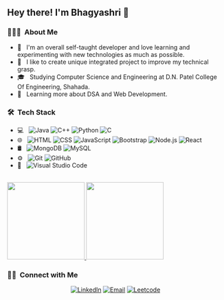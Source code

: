 <!-- ### Hi there 👋 -->

<!-- <img src="https://raw.githubusercontent.com/AVS1508/AVS1508/master/assets/Aditya%20Vikram%20Singh%20Banner.png"> -->

<h2> Hey there! I'm Bhagyashri 👋</h2>

<h3> 👨🏻‍💻 &nbsp;About Me </h3>

- 🤔 &nbsp; I'm an overall self-taught developer and love learning and experimenting with new technologies as much as possible.
- 💫 &nbsp; I like to create unique integrated project to improve my technical grasp.
- 🎓 &nbsp; Studying Computer Science and Engineering at D.N. Patel College Of Engineering, Shahada.
- 🌱 &nbsp; Learning more about DSA and Web Development.
<!-- - 💼 &nbsp;  -->


<h3> 🛠 &nbsp;Tech Stack</h3>

  
<!--   ![R (Statistics)](https://img.shields.io/badge/-R-333333?style=flat&logo=R&logoColor=276DC3) -->

<!--   ![RStudio](https://img.shields.io/badge/-RStudio-333333?style=flat&logo=rstudio) -->
<!--   ![Eclipse](https://img.shields.io/badge/-Eclipse-333333?style=flat&logo=eclipse-ide&logoColor=2C2255) -->
<!--   ![InDesign](https://img.shields.io/badge/-InDesign-333333?style=flat&logo=adobe-indesign) -->


- 💻 &nbsp;
  ![Java](https://img.shields.io/badge/-Java-333333?style=flat&logo=Java&logoColor=007396)
  ![C++](https://img.shields.io/badge/-C++-333333?style=flat&logo=C%2B%2B&logoColor=00599C)
  ![Python](https://img.shields.io/badge/-Python-333333?style=flat&logo=python)
  ![C](https://img.shields.io/badge/-C-333333?style=flat&logo=C%2B%2B&logoColor=00599C)
- 🌐 &nbsp;
  ![HTML](https://img.shields.io/badge/-HTML5-333333?style=flat&logo=HTML5)
  ![CSS](https://img.shields.io/badge/-CSS-333333?style=flat&logo=CSS3&logoColor=1572B6)
  ![JavaScript](https://img.shields.io/badge/-JavaScript-333333?style=flat&logo=javascript)
  ![Bootstrap](https://img.shields.io/badge/-Bootstrap-333333?style=flat&logo=bootstrap&logoColor=563D7C)
  ![Node.js](https://img.shields.io/badge/-Node.js-333333?style=flat&logo=node.js)
  ![React](https://img.shields.io/badge/-React-333333?style=flat&logo=react)
- 🛢 &nbsp;
  ![MongoDB](https://img.shields.io/badge/-MongoDB-333333?style=flat&logo=mongodb)
  ![MySQL](https://img.shields.io/badge/-MySQL-333333?style=flat&logo=mysql)  
- ⚙️ &nbsp;
  ![Git](https://img.shields.io/badge/-Git-333333?style=flat&logo=git)
  ![GitHub](https://img.shields.io/badge/-GitHub-333333?style=flat&logo=github)
- 🔧 &nbsp;
  ![Visual Studio Code](https://img.shields.io/badge/-Visual%20Studio%20Code-333333?style=flat&logo=visual-studio-code&logoColor=007ACC)

 
<br/>

<a href="https://github.com/Bhagyashri2703">
  <img height="180em" src="https://github-readme-stats.vercel.app/api?username=Bhagyashri2703&theme=buefy&show_icons=true" />
  <img height="180em" src="https://github-readme-stats.vercel.app/api/top-langs/?username=Bhagyashri2703&theme=buefy&layout=compact" />
</a>

<br/>

<h3> 🤝🏻 &nbsp;Connect with Me </h3>

<p align="center">
<!--  for portfolio  -->
<!-- <a href="https://bhagyashri2703.github.io/"><img alt="Website" src="https://img.shields.io/badge/Website-https://bhagyashri2703.github.io/-blue?style=flat-square&logo=google-chrome"></a> -->
<a href="https://www.linkedin.com/in/bagul-bhagyashri-kishor-14917b203/"><img alt="LinkedIn" src="https://img.shields.io/badge/LinkedIn-Bhagyashri%20Bagul-blue?style=flat-square&logo=linkedin"></a>
<a href="mailto:bhagyashribagul223@gmail.com"><img alt="Email" src="https://img.shields.io/badge/Email-bhagyashribagul223@gmail.com-blue?style=flat-square&logo=gmail"></a>
<a href="https://leetcode.com/Bhagyashribagul223/"><img alt="Leetcode" src="https://img.shields.io/badge/Leetcode-Bhagyashribagul223/-blue?style=flat-square&logo=leetcode"></a>
</p>

<!--
**EkjotKaur/EkjotKaur** is a ✨ _special_ ✨ repository because its `README.md` (this file) appears on your GitHub profile.

Here are some ideas to get you started:

- 🔭 I’m currently working on ...
- 🌱 I’m currently learning ...
- 👯 I’m looking to collaborate on ...
- 🤔 I’m looking for help with ...
- 💬 Ask me about ...
- 📫 How to reach me: ...
- 😄 Pronouns: ...
- ⚡ Fun fact: ...
-->

